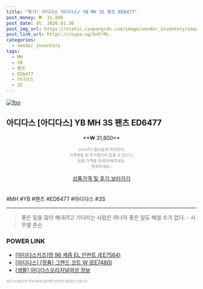 ```yaml
--- 
title: "특가! 아디다스 아디다스/ YB MH 3S 팬츠 ED6477" 
post_money: ₩. 31,800 
post_date: dt. 2020.01.30 
post_img_url: https://static.coupangcdn.com/image/vendor_inventory/images/2019/10/02/18/0/94a15ea4-61eb-4eb2-adfe-404e90cdb8c0.jpg 
post_link_url: https://coupa.ng/bnFrML 
categories: 
  - vendor_inventory 
tags: 
  - MH 
  - YB 
  - 팬츠 
  - ED6477 
  - 아디다스 
  - 3S 
--- 
```

[![foo](https://static.coupangcdn.com/image/vendor_inventory/images/2019/10/02/18/0/94a15ea4-61eb-4eb2-adfe-404e90cdb8c0.jpg)](https://coupa.ng/bnFrML) 

## 아디다스 [아디다스] YB MH 3S 팬츠 ED6477 
<p style="text-align: center;">**₩ 31,800**</p> 
<p style="text-align: center;"><span style="color: #898c8f; font-family: Georgia,Times,serif; font-size: 0.75em;">2020년01월30일에 작성되어, <br>가격변동 및 추가할인이 있을 수 있으니,<br> 상품 가격을 꼭!확인해주세요.<br>행복하세요~</span> 
</p>	 
<div markdown="0" style="text-align: center;"><a href="https://coupa.ng/bnFrML" class="btn btn--success">상품가격 및 후기 보러가기</a></div> 
<br><br> 
  #MH #YB #팬츠 #ED6477 #아디다스 #3S 
<hr> 

> 좋은 일을 많이 해내려고 기다리는 사람은 하나의 좋은 일도 해낼 수가 없다. - 사무엘 존슨 


### POWER LINK

* <a href="https://blog.naver.com/sakai111/221784672999" target="_blank">[아디다스키즈]영 96 캐즘 EL 인펀트 (EE7564)</a>
* <a href="https://blog.naver.com/fasyy4321/221780477257" target="_blank">[아디다스] [정품] 그랜드 코트 W (EE7480)</a>
* <a href="https://blog.naver.com/fasyy4321/221766338599" target="_blank"> [생활] 아디다스오리지널여성 정보 </a>

<span style="color: #898c8f; font-family: Georgia,Times,serif; font-size: 0.55em;">파트너스활동으로 작성자에게 일정액의 커미션이 제공될수 있습니다.</span> 
